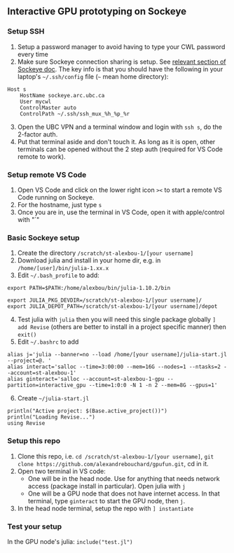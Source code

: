 ## Interactive GPU prototyping on Sockeye


### Setup SSH

1. Setup a password manager to avoid having to type your CWL password every time
2. Make sure Sockeye connection sharing is setup. See [relevant section of Sockeye doc](https://confluence.it.ubc.ca/display/UARC/SSH+Connection+Sharing). The key info is that you should have the following in your laptop's `~/.ssh/config` file (`~` mean home directory):
```
Host s
    HostName sockeye.arc.ubc.ca
    User mycwl
    ControlMaster auto
    ControlPath ~/.ssh/ssh_mux_%h_%p_%r
```
3. Open the UBC VPN and a terminal window and login with `ssh s`, do the 2-factor auth. 
4. Put that terminal aside and don't touch it. As long as it is open, other terminals can be opened without the 2 step auth (required for VS Code remote to work).


### Setup remote VS Code

1. Open VS Code and click on the lower right icon `><` to start a remote VS Code running on Sockeye. 
2. For the hostname, just type `s`
3. Once you are in, use the terminal in VS Code, open it with apple/control with "`"


### Basic Sockeye setup

1. Create the directory `/scratch/st-alexbou-1/[your username]`
2. Download julia and install in your home dir, e.g. in `/home/[user]/bin/julia-1.xx.x`
3. Edit `~/.bash_profile` to add:
```
export PATH=$PATH:/home/alexbou/bin/julia-1.10.2/bin

export JULIA_PKG_DEVDIR=/scratch/st-alexbou-1/[your username]/
export JULIA_DEPOT_PATH=/scratch/st-alexbou-1/[your username]/depot
```
4. Test julia with `julia` then you will need this single package globally `] add Revise` (others are better to install in a project specific manner) then `exit()`
5. Edit `~/.bashrc` to add
```
alias j='julia --banner=no --load /home/[your username]/julia-start.jl --project=@. ' 
alias interact='salloc --time=3:00:00 --mem=16G --nodes=1 --ntasks=2 --account=st-alexbou-1'
alias ginteract='salloc --account=st-alexbou-1-gpu --partition=interactive_gpu --time=1:0:0 -N 1 -n 2 --mem=8G --gpus=1'
```
6. Create `~/julia-start.jl`
```
println("Active project: $(Base.active_project())")
println("Loading Revise...")
using Revise
```


### Setup this repo

1. Clone this repo, i.e. `cd /scratch/st-alexbou-1/[your username]`, `git clone https://github.com/alexandrebouchard/gpufun.git`, cd in it. 
2. Open two terminal in VS code:
    - One will be in the head node. Use for anything that needs network access (package install in particular). Open julia with `j`
    - One will be a GPU node that does not have internet access. In that terminal, type `ginteract` to start the GPU node, then `j`.
3. In the head node terminal, setup the repo with `] instantiate`


### Test your setup

In the GPU node's julia: `include("test.jl")`
